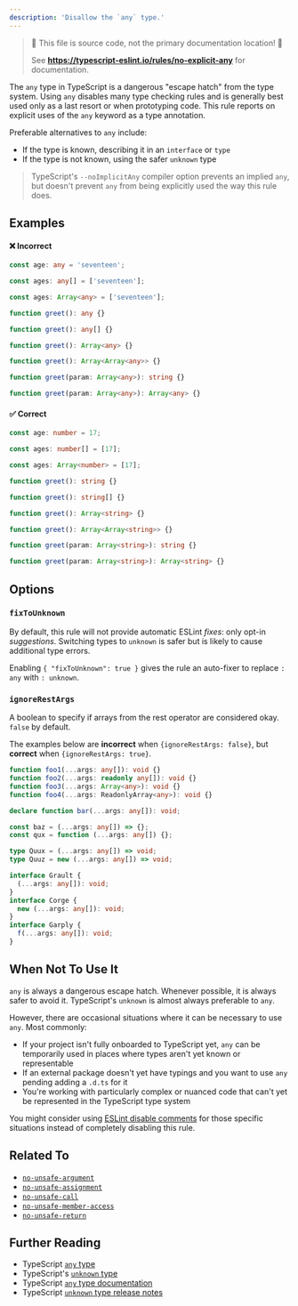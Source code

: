 ```yaml
---
description: 'Disallow the `any` type.'
---
```


> 🛑 This file is source code, not the primary documentation location! 🛑
>
> See **https://typescript-eslint.io/rules/no-explicit-any** for documentation.

The `any` type in TypeScript is a dangerous "escape hatch" from the type system.
Using `any` disables many type checking rules and is generally best used only as a last resort or when prototyping code.
This rule reports on explicit uses of the `any` keyword as a type annotation.

Preferable alternatives to `any` include:

- If the type is known, describing it in an `interface` or `type`
- If the type is not known, using the safer `unknown` type

> TypeScript's `--noImplicitAny` compiler option prevents an implied `any`, but doesn't prevent `any` from being explicitly used the way this rule does.

## Examples

<!--tabs-->

#### ❌ Incorrect

```ts
const age: any = 'seventeen';
```

```ts
const ages: any[] = ['seventeen'];
```

```ts
const ages: Array<any> = ['seventeen'];
```

```ts
function greet(): any {}
```

```ts
function greet(): any[] {}
```

```ts
function greet(): Array<any> {}
```

```ts
function greet(): Array<Array<any>> {}
```

```ts
function greet(param: Array<any>): string {}
```

```ts
function greet(param: Array<any>): Array<any> {}
```

#### ✅ Correct

```ts
const age: number = 17;
```

```ts
const ages: number[] = [17];
```

```ts
const ages: Array<number> = [17];
```

```ts
function greet(): string {}
```

```ts
function greet(): string[] {}
```

```ts
function greet(): Array<string> {}
```

```ts
function greet(): Array<Array<string>> {}
```

```ts
function greet(param: Array<string>): string {}
```

```ts
function greet(param: Array<string>): Array<string> {}
```

<!--/tabs-->

## Options

### `fixToUnknown`

By default, this rule will not provide automatic ESLint _fixes_: only opt-in _suggestions_.
Switching types to `unknown` is safer but is likely to cause additional type errors.

Enabling `{ "fixToUnknown": true }` gives the rule an auto-fixer to replace `: any` with `: unknown`.

### `ignoreRestArgs`

A boolean to specify if arrays from the rest operator are considered okay. `false` by default.

The examples below are **incorrect** when `{ignoreRestArgs: false}`, but **correct** when `{ignoreRestArgs: true}`.

```ts option='{ "ignoreRestArgs": false }' showPlaygroundButton
function foo1(...args: any[]): void {}
function foo2(...args: readonly any[]): void {}
function foo3(...args: Array<any>): void {}
function foo4(...args: ReadonlyArray<any>): void {}

declare function bar(...args: any[]): void;

const baz = (...args: any[]) => {};
const qux = function (...args: any[]) {};

type Quux = (...args: any[]) => void;
type Quuz = new (...args: any[]) => void;

interface Grault {
  (...args: any[]): void;
}
interface Corge {
  new (...args: any[]): void;
}
interface Garply {
  f(...args: any[]): void;
}
```

## When Not To Use It

`any` is always a dangerous escape hatch.
Whenever possible, it is always safer to avoid it.
TypeScript's `unknown` is almost always preferable to `any`.

However, there are occasional situations where it can be necessary to use `any`.
Most commonly:

- If your project isn't fully onboarded to TypeScript yet, `any` can be temporarily used in places where types aren't yet known or representable
- If an external package doesn't yet have typings and you want to use `any` pending adding a `.d.ts` for it
- You're working with particularly complex or nuanced code that can't yet be represented in the TypeScript type system

You might consider using [ESLint disable comments](https://eslint.org/docs/latest/use/configure/rules#using-configuration-comments-1) for those specific situations instead of completely disabling this rule.

## Related To

- [`no-unsafe-argument`](https://github.com/typescript-eslint/typescript-eslint/tree/main/packages/eslint-plugin/docs/rules/no-unsafe-argument.mdx)
- [`no-unsafe-assignment`](https://github.com/typescript-eslint/typescript-eslint/tree/main/packages/eslint-plugin/docs/rules/no-unsafe-assignment.mdx)
- [`no-unsafe-call`](https://github.com/typescript-eslint/typescript-eslint/tree/main/packages/eslint-plugin/docs/rules/no-unsafe-call.mdx)
- [`no-unsafe-member-access`](https://github.com/typescript-eslint/typescript-eslint/tree/main/packages/eslint-plugin/docs/rules/no-unsafe-member-access.mdx)
- [`no-unsafe-return`](https://github.com/typescript-eslint/typescript-eslint/tree/main/packages/eslint-plugin/docs/rules/no-unsafe-return.mdx)

## Further Reading

- TypeScript [`any` type](https://www.typescriptlang.org/docs/handbook/2/everyday-types.html#any)
- TypeScript's [`unknown` type](https://www.typescriptlang.org/docs/handbook/2/functions.html#unknown)
- TypeScript [`any` type documentation](https://www.typescriptlang.org/docs/handbook/2/everyday-types.html#any)
- TypeScript [`unknown` type release notes](https://www.typescriptlang.org/docs/handbook/release-notes/typescript-3-0.html#new-unknown-top-type)
